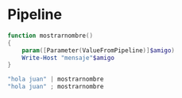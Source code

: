 # Pipeline

```PowerShell
function mostrarnombre()
{
    param([Parameter(ValueFromPipeline)]$amigo)
    Write-Host "mensaje"$amigo
}

"hola juan" | mostrarnombre
"hola juan" ; mostrarnombre
```
